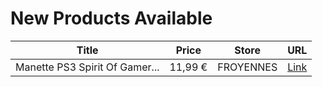 # New Products Available

| Title | Price | Store | URL |
|---|---|---|---|
| Manette PS3 Spirit Of Gamer... | 11,99 € | FROYENNES | [Link](https://www.cashconverters.be/fr/accessoires-jeux-video/715521-manette-ps3-spirit-of-gamer-sans-fil.html) |
